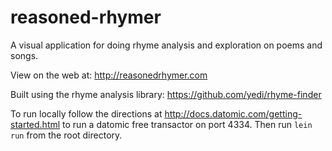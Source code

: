 # reasoned-rhymer

A visual application for doing rhyme analysis and exploration on poems and songs. 

View on the web at: http://reasonedrhymer.com

Built using the rhyme analysis library: https://github.com/yedi/rhyme-finder

To run locally follow the directions at http://docs.datomic.com/getting-started.html to run a datomic free transactor on port 4334.
Then run `lein run` from the root directory.
